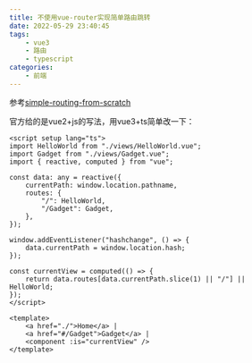 ```yaml
---
title: 不使用vue-router实现简单路由跳转
date: 2022-05-29 23:40:45
tags: 
    - vue3
    - 路由
    - typescript
categories: 
    - 前端
---
```


参考[simple-routing-from-scratch](https://vuejs.org/guide/scaling-up/routing.html#simple-routing-from-scratch)

官方给的是vue2+js的写法，用vue3+ts简单改一下：

```vue
<script setup lang="ts">
import HelloWorld from "./views/HelloWorld.vue";
import Gadget from "./views/Gadget.vue";
import { reactive, computed } from "vue";

const data: any = reactive({
    currentPath: window.location.pathname,
    routes: {
        "/": HelloWorld,
        "/Gadget": Gadget,
    },
});

window.addEventListener("hashchange", () => {
    data.currentPath = window.location.hash;
});

const currentView = computed(() => {
    return data.routes[data.currentPath.slice(1) || "/"] || HelloWorld;
});
</script>

<template>
    <a href="./">Home</a> |
    <a href="#/Gadget">Gadget</a> |
    <component :is="currentView" />
</template>


```
